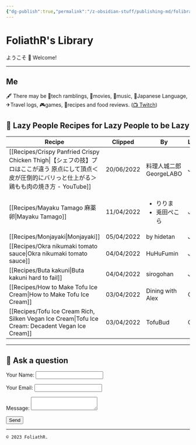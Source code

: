 ```yaml
---
{"dg-publish":true,"permalink":"/z-obsidian-stuff/publishing-md/folibrary-files/folibrary-homepage/","tags":["gardenEntry"],"noteIcon":""}
---
```



# FoliathR's Library
ようこそ 👋 Welcome! 

---
## Me
🖋  There may be 📱tech ramblings, 🎥movies, 🎵music, 🗾Japanese Language, ✈Travel logs, 🎮games, 🍙recipes and food reviews.
([📺 Twitch](https://twitch.tv/foliathr))


## 🍜 Lazy People Recipes for Lazy People to be Lazy

| Recipe                                                                                                         | Clipped    | By                                  | Language | Video |
| -------------------------------------------------------------------------------------------------------------- | ---------- | ----------------------------------- | -------- | ----- |
| [[Recipes/Crispy Panfried Crispy Chicken Thigh\|【シェフの技】プロはここが違う 原点にして頂点＜皮が圧倒的にバリっと仕上がる＞鶏もも肉の焼き方 - YouTube]] | 20/06/2022 | 料理人城二郎 GeorgeLABO                   | JP       | yes   |
| [[Recipes/Mayaku Tamago 麻薬卵\|Mayaku Tamago]]                                                                | 11/04/2022 | <ul><li>りりま</li><li>兎田ぺこら</li></ul> | JP       | no    |
| [[Recipes/Monjayaki\|Monjayaki]]                                                                            | 05/04/2022 | by hidetan                          | JP       | no    |
| [[Recipes/Okra nikumaki tomato sauce\|Okra nikumaki tomato sauce]]                                          | 04/04/2022 | HuHuFumin                           | JP       | no    |
| [[Recipes/Buta kakuni\|Buta kakuni hard to fail]]                                                           | 04/04/2022 | sirogohan                           | JP       | yes   |
| [[Recipes/How to Make Tofu Ice Cream\|How to Make Tofu Ice Cream]]                                          | 03/04/2022 | Dining with Alex                    | GB       | yes   |
| [[Recipes/Tofu Ice Cream Rich, Silken Vegan Ice Cream\|Tofu Ice Cream: Decadent Vegan Ice Cream]]           | 03/04/2022 | TofuBud                             | GB       | no    |


---
## 💬 Ask a question
<form name="contact" method="POST" data-netlify="true">
  <p>
    <label>Your Name: <input type="text" name="name" /></label>
  </p>
  <p>
    <label>Your Email: <input type="email" name="email" /></label>
  </p>
  <p>
    <label>Message: <textarea name="message"></textarea></label>
  </p>
  <p>
    <button type="submit">Send</button>
  </p>
</form>

---

`© 2023 FoliathR. `
